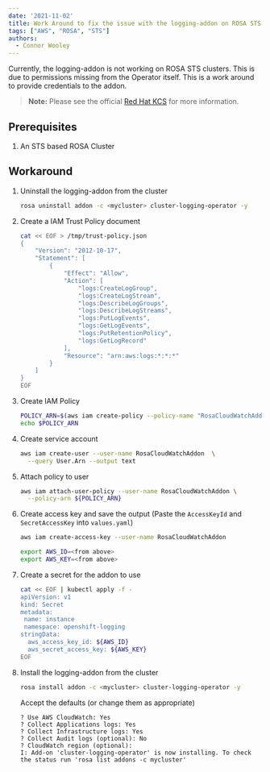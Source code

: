 ```yaml
---
date: '2021-11-02'
title: Work Around to fix the issue with the logging-addon on ROSA STS Clusters
tags: ["AWS", "ROSA", "STS"]
authors:
  - Connor Wooley
---
```


Currently, the logging-addon is not working on ROSA STS clusters. This is due to permissions missing from the Operator itself. This is a work around to provide credentials to the addon.

> **Note:** Please see the official [Red Hat KCS](https://access.redhat.com/solutions/6485391) for more information.

## Prerequisites

1. An STS based ROSA Cluster

## Workaround

1. Uninstall the logging-addon from the cluster

    ```bash
    rosa uninstall addon -c <mycluster> cluster-logging-operator -y
    ```

1. Create a IAM Trust Policy document

    ```bash
    cat << EOF > /tmp/trust-policy.json
    {
        "Version": "2012-10-17",
        "Statement": [
            {
                "Effect": "Allow",
                "Action": [
                    "logs:CreateLogGroup",
                    "logs:CreateLogStream",
                    "logs:DescribeLogGroups",
                    "logs:DescribeLogStreams",
                    "logs:PutLogEvents",
                    "logs:GetLogEvents",
                    "logs:PutRetentionPolicy",
                    "logs:GetLogRecord"
                ],
                "Resource": "arn:aws:logs:*:*:*"
            }
        ]
    }
    EOF
    ```

1. Create IAM Policy

    ```bash
    POLICY_ARN=$(aws iam create-policy --policy-name "RosaCloudWatchAddon" --policy-document file:///tmp/trust-policy.json --query Policy.Arn --output text)
    echo $POLICY_ARN
    ```

1. Create service account

    ```bash
    aws iam create-user --user-name RosaCloudWatchAddon  \
      --query User.Arn --output text
    ```

1. Attach policy to user

    ```bash
    aws iam attach-user-policy --user-name RosaCloudWatchAddon \
      --policy-arn ${POLICY_ARN}
    ```

1. Create access key and save the output (Paste the `AccessKeyId` and `SecretAccessKey` into `values.yaml`)

    ```bash
    aws iam create-access-key --user-name RosaCloudWatchAddon
    ```

    ```bash
    export AWS_ID=<from above>
    export AWS_KEY=<from above>
    ```

1. Create a secret for the addon to use

    ```bash
    cat << EOF | kubectl apply -f -
    apiVersion: v1
    kind: Secret
    metadata:
     name: instance
     namespace: openshift-logging
    stringData:
      aws_access_key_id: ${AWS_ID}
      aws_secret_access_key: ${AWS_KEY}
    EOF
    ```

1. Install the logging-addon from the cluster

    ```bash
    rosa install addon -c <mycluster> cluster-logging-operator -y
    ```

    Accept the defaults (or change them as appropriate)

    ```
    ? Use AWS CloudWatch: Yes
    ? Collect Applications logs: Yes
    ? Collect Infrastructure logs: Yes
    ? Collect Audit logs (optional): No
    ? CloudWatch region (optional):
    I: Add-on 'cluster-logging-operator' is now installing. To check the status run 'rosa list addons -c mycluster'
    ```
